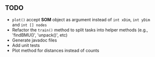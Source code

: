 
## TODO
- `plot()` accept **SOM** object as argument instead of `int xDim`, `int yDim` and `int [] nodes`
- Refactor the `train()` method to split tasks into helper methods (e.g., 'findBMU()', 'unpack()', etc)
- Generate javadoc files
- Add unit tests
- Plot method for distances instead of counts
